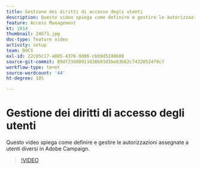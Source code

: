 ```yaml
---
title: Gestione dei diritti di accesso degli utenti
description: Questo video spiega come definire e gestire le autorizzazioni assegnate a utenti diversi in Adobe Campaign.
feature: Access Management
kt: 1814
thumbnail: 24671.jpg
doc-type: feature video
activity: setup
team: DOCS
exl-id: 22c05c17-a085-4376-9d06-cbb9d5249608
source-git-commit: 89df23d00913d36b93d3be03b62c74320524f9c7
workflow-type: tm+mt
source-wordcount: '44'
ht-degree: 18%

---
```


# Gestione dei diritti di accesso degli utenti

Questo video spiega come definire e gestire le autorizzazioni assegnate a utenti diversi in Adobe Campaign.

>[!VIDEO](https://video.tv.adobe.com/v/24671?quality=12&learn=on)
